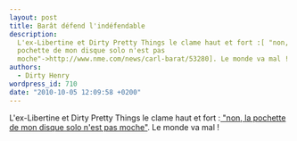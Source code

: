```yaml
---
layout: post
title: Barât défend l'indéfendable
description:
  L'ex-Libertine et Dirty Pretty Things le clame haut et fort :[ "non, la
  pochette de mon disque solo n'est pas
  moche"->http://www.nme.com/news/carl-barat/53280]. Le monde va mal !
authors:
  - Dirty Henry
wordpress_id: 710
date: "2010-10-05 12:09:58 +0200"
---
```


L'ex-Libertine et Dirty Pretty Things le clame haut et fort
:[ "non, la pochette de mon disque solo n'est pas moche"](http://www.nme.com/news/carl-barat/53280).
Le monde va mal !
